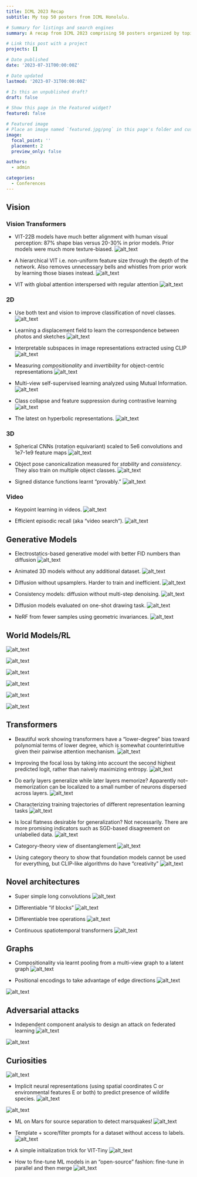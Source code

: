 ```yaml
---
title: ICML 2023 Recap
subtitle: My top 50 posters from ICML Honolulu.

# Summary for listings and search engines
summary: A recap from ICML 2023 comprising 50 posters organized by topic, e.g., vision, generative models.

# Link this post with a project
projects: []

# Date published
date: '2023-07-31T00:00:00Z'

# Date updated
lastmod: '2023-07-31T00:00:00Z'

# Is this an unpublished draft?
draft: false

# Show this page in the Featured widget?
featured: false

# Featured image
# Place an image named `featured.jpg/png` in this page's folder and customize its options here.
image:
  focal_point: ''
  placement: 2
  preview_only: false

authors:
  - admin

categories:
  - Conferences
---
```


## Vision

### Vision Transformers

- VIT-22B models have much better alignment with human visual perception: 87% shape bias versus 20-30% in prior models. Prior models were much more texture-biased.
![alt_text](posters/dehghani.jpg)

- A hierarchical VIT i.e. non-uniform feature size through the depth of the network. Also removes unnecessary bells and whistles from prior work by learning those biases instead.
![alt_text](posters/ryali.jpg)

- VIT with global attention interspersed with regular attention
![alt_text](posters/hatamizadeh.jpg)

### 2D

- Use both text and vision to improve classification of novel classes.
![alt_text](posters/kaul.jpg)

- Learning a displacement field to learn the correspondence between photos and sketches
![alt_text](posters/lu_x.jpg)

- Interpretable subspaces in image representations extracted using CLIP
![alt_text](posters/kalibhat.jpg)

- Measuring *compositionality* and *invertibility* for object-centric representations
![alt_text](posters/brady.jpg)

- Multi-view self-supervised learning analyzed using Mutual Information.
![alt_text](posters/galvez.jpg)

- Class collapse and feature suppression during contrastive learning
![alt_text](posters/xue_y.jpg)

- The latest on hyperbolic representations.
![alt_text](posters/desai.jpg)

### 3D

- Spherical CNNs (rotation equivariant) scaled to 5e6 convolutions and 1e7-1e9 feature maps
![alt_text](posters/esteves.jpg)

- Object pose canonicalization measured for *stability* and *consistency*. They also train on multiple object classes.
![alt_text](posters/kim_s.jpg)

- Signed distance functions learnt “provably.”
![alt_text](posters/bethune.jpg)

### Video

- Keypoint learning in videos.
![alt_text](posters/younes.jpg)

- Efficient episodic recall (aka “video search”).
![alt_text](posters/ramakrishnan.jpg)


## Generative Models

- Electrostatics-based generative model with better FID numbers than diffusion
![alt_text](posters/xu_y.jpg)

- Animated 3D models without any additional dataset.
![alt_text](posters/singer.jpg)

- Diffusion without upsamplers. Harder to train and inefficient.
![alt_text](posters/hoogeboom.jpg)

- Consistency models: diffusion without multi-step denoising.
![alt_text](posters/song_y.jpg)

- Diffusion models evaluated on one-shot drawing task.
![alt_text](posters/boutin.jpg)

- NeRF from fewer samples using geometric invariances.
![alt_text](posters/kwak.jpg)

## World Models/RL
![alt_text](posters/wu_p.jpg)

![alt_text](posters/freed.jpg)

![alt_text](posters/seo_y.jpg)

![alt_text](posters/nottingham.jpg)

![alt_text](posters/gmelin.jpg)

![alt_text](posters/ghosh.jpg)

## Transformers

- Beautiful work showing transformers have a “lower-degree” bias toward polynomial terms of lower degree, which is somewhat counterintuitive given their pairwise attention mechanism. 
![alt_text](posters/abbe.jpg)

- Improving the focal loss by taking into account the second highest predicted logit, rather than naively maximizing entropy.
![alt_text](posters/tao_l.jpg)

- Do early layers generalize while later layers memorize? Apparently not–memorization can be localized to a small number of neurons dispersed across layers.
![alt_text](posters/maini.jpg)

- Characterizing training trajectories of different representation learning tasks
![alt_text](posters/ramesh.jpg)

- Is local flatness desirable for generalization? Not necessarily. There are more promising indicators such as SGD-based disagreement on unlabelled data.
![alt_text](posters/andriushchenko.jpg)

- Category-theory view of disentanglement
![alt_text](posters/zhang_y.jpg)

- Using category theory to show that foundation models cannot be used for everything, but CLIP-like algorithms do have “creativity”
![alt_text](posters/yuan_y.jpg)

## Novel architectures

- Super simple long convolutions
![alt_text](posters/fu_d.jpg)

- Differentiable “if blocks”
![alt_text](posters/faber.jpg)

- Differentiable tree operations
![alt_text](posters/soulos.jpg)

- Continuous spatiotemporal transformers
![alt_text](posters/fonseca.jpg)

## Graphs

- Compositionality via learnt pooling from a multi-view graph to a latent graph
![alt_text](posters/liu_t.jpg)

- Positional encodings to take advantage of edge directions
![alt_text](posters/geisler.jpg)

![alt_text](posters/ma_l.jpg)

## Adversarial attacks

- Independent component analysis to design an attack on federated learning
![alt_text](posters/kariyappa.jpg)

![alt_text](posters/khaddaj.jpg)

## Curiosities

![alt_text](posters/becker.jpg)

- Implicit neural representations (using spatial coordinates C or environmental features E or both) to predict presence of wildlife species.
![alt_text](posters/cole.jpg)

![alt_text](posters/huang_l.jpg)

- ML on Mars for source separation to detect marsquakes!
![alt_text](posters/siahkoohi.jpg)

- Template + score/filter prompts for a dataset without access to labels.
![alt_text](posters/allingham.jpg)

- A simple initialization trick for VIT-Tiny
![alt_text](posters/trockman.jpg)

- How to fine-tune ML models in an “open-source” fashion: fine-tune in parallel and then merge
![alt_text](posters/rame.jpg)
